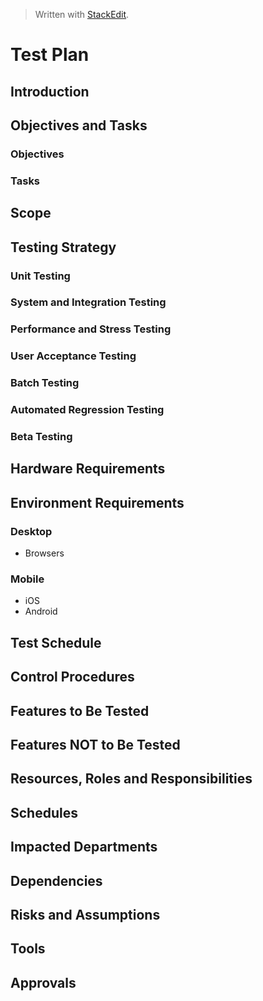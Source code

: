 
> Written with [StackEdit](https://stackedit.io/).

# Test Plan
## Introduction
## Objectives and Tasks
### Objectives
### Tasks
## Scope
## Testing Strategy
### Unit Testing
### System and Integration Testing
### Performance and Stress Testing
### User Acceptance Testing
### Batch Testing
### Automated Regression Testing
### Beta Testing
## Hardware Requirements
## Environment Requirements
### Desktop
- Browsers
### Mobile
- iOS
- Android
## Test Schedule
## Control Procedures
## Features to Be Tested
## Features NOT to Be Tested
## Resources, Roles and Responsibilities
## Schedules
## Impacted Departments
## Dependencies
## Risks and Assumptions
## Tools
## Approvals



<!--stackedit_data:
eyJoaXN0b3J5IjpbMTYxMzY4MTQwMyw3MzA5OTgxMTZdfQ==
-->